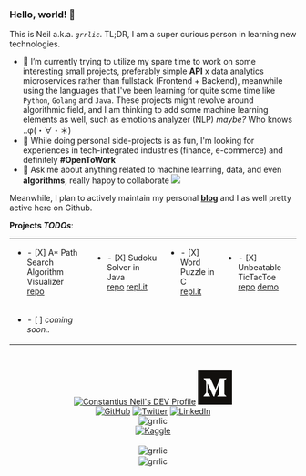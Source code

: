 ### Hello, world! 👋

<!--
**grrlic/grrlic** is a ✨ _special_ ✨ repository because its `README.md` (this file) appears on your GitHub profile.

Here are some ideas to get you started:

- 🔭 I’m currently working on ...
- 🌱 I’m currently learning ...
- 👯 I’m looking to collaborate on ...
- 🤔 I’m looking for help with ...
- 💬 Ask me about ...
- 📫 How to reach me: ...
- 😄 Pronouns: ...
- ⚡ Fun fact: ...
-->

This is Neil a.k.a. _`grrlic`_. TL;DR, I am a super curious person in learning new technologies.

- 🔭 I’m currently trying to utilize my spare time to work on some interesting small projects, preferably simple **API** x data analytics microservices rather than fullstack (Frontend + Backend), meanwhile using the languages that I've been learning for quite some time like `Python`, `Golang` and `Java`. These projects might revolve around algorithmic field, and I am thinking to add some machine learning elements as well, such as emotions analyzer (NLP) _maybe?_ Who knows ..φ(・∀・＊)
- 👯 While doing personal side-projects is as fun, I'm looking for experiences in tech-integrated industries (finance, e-commerce) and definitely **#OpenToWork**
- 💬 Ask me about anything related to machine learning, data, and even **algorithms**, really happy to collaborate ![](https://img.shields.io/twitter/follow/grrlic?label=Twitter&style=social)

Meanwhile, I plan to actively maintain my personal **[blog](https://grrlic.xyz)** and I as well pretty active here on Github.

**Projects _TODOs_**:

<table>
<tbody>
	<tr>
		<td><ul><li>- [X] A* Path Search Algorithm Visualizer</li> <a href="https://github.com/grrlic/astar-pypathfinder" title="Implemented in Python with Pygame">repo</a></td>
		<td><ul><li>- [X] Sudoku Solver in Java</li> <a href="https://github.com/grrlic/sudoku-solver" title="Implemented with Backtracking algorithm">repo</a>&nbsp;<a href="https://repl.it/@grrlic/sudoku-solver#README.md" title="Play around at repl.it">repl.it</a></td>
		<td><ul><li>- [X] Word Puzzle in C</li> <a href="https://repl.it/@grrlic/WordPuzzleGame#README.md" title="Try on Repl.it playground">repl.it</a></td>
		<td><ul><li>- [X] Unbeatable TicTacToe</li> <a href="https://github.com/grrlic/tictactoe" title="Minimax with Alpha-beta prune">repo</a>&nbsp;<a href="https://grrlic.github.io/tictactoe/" title="Play with AI">demo</a></td>
	</tr>
	<tr>
		<td><ul><li>- [ ] <i>coming soon..</i></li></td>
	</tr>
</tbody>
</table>
<br>

<p align="center">
	<a href="https://dev.to/grrlic"><img src="https://d2fltix0v2e0sb.cloudfront.net/dev-badge.svg" alt="Constantius Neil's DEV Profile" height="70" width="70" target="_blank"></a>
	<a href="https://medium.com/@grrlic"><img src="https://raw.githubusercontent.com/Medium/medium-logos/master/monogram/Monogram.svg" alt="Constantius Neil's Medium Profile" height="60" width="60" target="_blank"></a>
	<br>
	<a href="https://github.com/grrlic"><img src="https://img.shields.io/github/followers/grrlic.svg?label=GitHub&style=social" alt="GitHub" height="20" width="80" target="_blank"></a>
	<a href="https://twitter.com/grrlic"><img src="https://img.shields.io/twitter/follow/grrlic?label=Twitter&style=social" alt="Twitter" height="20" width="80" target="_blank"></a>
	<a href="https://www.linkedin.com/in/constantiusneil"><img src="https://img.shields.io/badge/LinkedIn--_.svg?style=social&logo=linkedin" alt="LinkedIn" height="20" width="80" target="_blank"></a>
	<br><img src="https://komarev.com/ghpvc/?username=grrlic" alt="grrlic" /><br>
	<a href="https://www.kaggle.com/davydev"><img src="https://upload.wikimedia.org/wikipedia/commons/7/7c/Kaggle_logo.png" alt="Kaggle" height="40" width="100" target="_blank"></a><br>
	<br><img align="center" src="https://github-readme-stats.vercel.app/api?username=grrlic&show_icons=true" alt="grrlic" style="width:400px;height300px;"/>
	<br><img align="center" src="https://github-readme-stats.vercel.app/api/top-langs/?username=grrlic&layout=compact" alt="grrlic" style="width:400px;height300px;"/>
</p>
